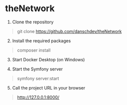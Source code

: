 # theNetwork
1. Clone the repository
> git clone https://github.com/danschdev/theNetwork
2. Install the required packages
> composer install
3. Start Docker Desktop (on Windows)
>
4. Start the Symfony server
> symfony server:start
5. Call the project URL in your browser
> http://127.0.0.1:8000/
